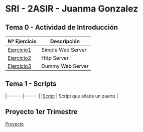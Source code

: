 # SRI - 2ASIR - Juanma Gonzalez

## Tema 0 - Actividad de Introducción

| Nº Ejercicio | Descripción |
|--------------|-------------|
|[Ejercicio1](Tema0/Ejercicio1.md)  |     Simple Web Server        |
|[Ejercicio2](Tema0/Ejercicio2.md)  |       Http Server      |
|[Ejercicio3](Tema0/Ejercicio3.md)  |   Dummy Web Server          |


## Tema 1 - Scripts
|--------|-------|
|[Script](Tema1/script1.md) | Script que añade un puerto |


## Proyecto 1er Trimestre
[Proyecto](https://github.com/CrqzyRod/SRI1T)
